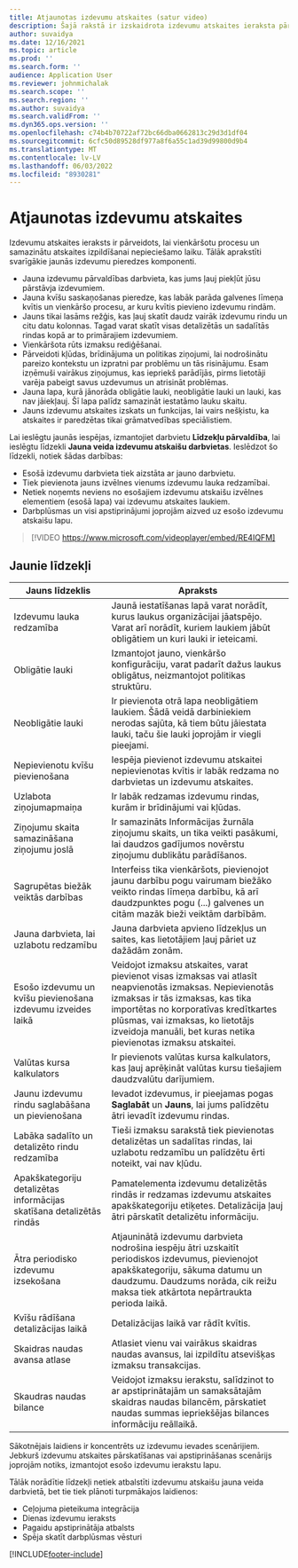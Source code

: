 ```yaml
---
title: Atjaunotas izdevumu atskaites (satur video)
description: Šajā rakstā ir izskaidrota izdevumu atskaites ieraksta pārveidotā un atjaunotā pieredze.
author: suvaidya
ms.date: 12/16/2021
ms.topic: article
ms.prod: ''
ms.search.form: ''
audience: Application User
ms.reviewer: johnmichalak
ms.search.scope: ''
ms.search.region: ''
ms.author: suvaidya
ms.search.validFrom: ''
ms.dyn365.ops.version: ''
ms.openlocfilehash: c74b4b70722af72bc66dba0662813c29d3d1df04
ms.sourcegitcommit: 6cfc50d89528df977a8f6a55c1ad39d99800d9b4
ms.translationtype: MT
ms.contentlocale: lv-LV
ms.lasthandoff: 06/03/2022
ms.locfileid: "8930281"
---
```

# <a name="expense-reports-reimagined"></a>Atjaunotas izdevumu atskaites

Izdevumu atskaites ieraksts ir pārveidots, lai vienkāršotu procesu un samazinātu atskaites izpildīšanai nepieciešamo laiku. Tālāk aprakstīti svarīgākie jaunās izdevumu pieredzes komponenti.

- Jauna izdevumu pārvaldības darbvieta, kas jums ļauj piekļūt jūsu pārstāvja izdevumiem.
- Jauna kvīšu saskaņošanas pieredze, kas labāk parāda galvenes līmeņa kvītis un vienkāršo procesu, ar kuru kvītis pievieno izdevumu rindām.
- Jauns tikai lasāms režģis, kas ļauj skatīt daudz vairāk izdevumu rindu un citu datu kolonnas. Tagad varat skatīt visas detalizētās un sadalītās rindas kopā ar to primārajiem izdevumiem.
- Vienkāršota rūts izmaksu rediģēšanai.
- Pārveidoti kļūdas, brīdinājuma un politikas ziņojumi, lai nodrošinātu pareizo kontekstu un izpratni par problēmu un tās risinājumu. Esam izņēmuši vairākus ziņojumus, kas iepriekš parādījās, pirms lietotāji varēja pabeigt savus uzdevumus un atrisināt problēmas.
- Jauna lapa, kurā jānorāda obligātie lauki, neobligātie lauki un lauki, kas nav jāiekļauj. Šī lapa palīdz samazināt iestatāmo lauku skaitu.
- Jauns izdevumu atskaites izskats un funkcijas, lai vairs nešķistu, ka atskaites ir paredzētas tikai grāmatvedības speciālistiem.

Lai ieslēgtu jaunās iespējas, izmantojiet darbvietu **Līdzekļu pārvaldība**, lai ieslēgtu līdzekli **Jauna veida izdevumu atskaišu darbvietas**. Ieslēdzot šo līdzekli, notiek šādas darbības:

- Esošā izdevumu darbvieta tiek aizstāta ar jauno darbvietu.
- Tiek pievienota jauns izvēlnes vienums izdevumu lauka redzamībai.
- Netiek noņemts neviens no esošajiem izdevumu atskaišu izvēlnes elementiem (esošā lapa) vai izdevumu atskaites laukiem.
- Darbplūsmas un visi apstiprinājumi joprojām aizved uz esošo izdevumu atskaišu lapu.

> [!VIDEO https://www.microsoft.com/videoplayer/embed/RE4IQFM]

## <a name="new-features"></a>Jaunie līdzekļi

| Jauns līdzeklis | Apraksts |
|---|----|
| Izdevumu lauka redzamība | Jaunā iestatīšanas lapā varat norādīt, kurus laukus organizācijai jāatspējo. Varat arī norādīt, kuriem laukiem jābūt obligātiem un kuri lauki ir ieteicami. |
| Obligātie lauki | Izmantojot jauno, vienkāršo konfigurāciju, varat padarīt dažus laukus obligātus, neizmantojot politikas struktūru. |
| Neobligātie lauki | Ir pievienota otrā lapa neobligātiem laukiem. Šādā veidā darbiniekiem nerodas sajūta, kā tiem būtu jāiestata lauki, taču šie lauki joprojām ir viegli pieejami. |
| Nepievienotu kvīšu pievienošana | Iespēja pievienot izdevumu atskaitei nepievienotas kvītis ir labāk redzama no darbvietas un izdevumu atskaites. |
| Uzlabota ziņojumapmaiņa | Ir labāk redzamas izdevumu rindas, kurām ir brīdinājumi vai kļūdas. |
| Ziņojumu skaita samazināšana ziņojumu joslā| Ir samazināts Informācijas žurnāla ziņojumu skaits, un tika veikti pasākumi, lai daudzos gadījumos novērstu ziņojumu dublikātu parādīšanos. |
| Sagrupētas biežāk veiktās darbības | Interfeiss tika vienkāršots, pievienojot jaunu darbību pogu vairumam biežāko veikto rindas līmeņa darbību, kā arī daudzpunktes pogu (...) galvenes un citām mazāk bieži veiktām darbībām. |
| Jauna darbvieta, lai uzlabotu redzamību | Jauna darbvieta apvieno līdzekļus un saites, kas lietotājiem ļauj pāriet uz dažādām zonām. |
| Esošo izdevumu un kvīšu pievienošana izdevumu izveides laikā | Veidojot izmaksu atskaites, varat pievienot visas izmaksas vai atlasīt neapvienotās izmaksas. Nepievienotās izmaksas ir tās izmaksas, kas tika importētas no korporatīvas kredītkartes plūsmas, vai izmaksas, ko lietotājs izveidoja manuāli, bet kuras netika pievienotas izmaksu atskaitei.|
| Valūtas kursa kalkulators | Ir pievienots valūtas kursa kalkulators, kas ļauj aprēķināt valūtas kursu tiešajiem daudzvalūtu darījumiem. |
| Jaunu izdevumu rindu saglabāšana un pievienošana | Ievadot izdevumus, ir pieejamas pogas **Saglabāt** un **Jauns**, lai jums palīdzētu ātri ievadīt izdevumu rindas. |
| Labāka sadalīto un detalizēto rindu redzamība | Tieši izmaksu sarakstā tiek pievienotas detalizētas un sadalītas rindas, lai uzlabotu redzamību un palīdzētu ērti noteikt, vai nav kļūdu. |
| Apakškategoriju detalizētas informācijas skatīšana detalizētās rindās | Pamatelementa izdevumu detalizētās rindās ir redzamas izdevumu atskaites apakškategoriju etiķetes. Detalizācija ļauj ātri pārskatīt detalizētu informāciju.|
|Ātra periodisko izdevumu izsekošana | Atjauninātā izdevumu darbvieta nodrošina iespēju ātri uzskaitīt periodiskos izdevumus, pievienojot apakškategoriju, sākuma datumu un daudzumu. Daudzums norāda, cik reižu maksa tiek atkārtota nepārtraukta perioda laikā. |
| Kvīšu rādīšana detalizācijas laikā | Detalizācijas laikā var rādīt kvītis. |
| Skaidras naudas avansa atlase | Atlasiet vienu vai vairākus skaidras naudas avansus, lai izpildītu atsevišķas izmaksu transakcijas. |
| Skaudras naudas bilance | Veidojot izmaksu ierakstu, salīdzinot to ar apstiprinātajām un samaksātajām skaidras naudas bilancēm, pārskatiet naudas summas iepriekšējas bilances informāciju reāllaikā. |

Sākotnējais laidiens ir koncentrēts uz izdevumu ievades scenārijiem. Jebkurš izdevumu atskaites pārskatīšanas vai apstiprināšanas scenārijs joprojām notiks, izmantojot esošo izdevumu ierakstu lapu.


Tālāk norādītie līdzekļi netiek atbalstīti izdevumu atskaišu jauna veida darbvietā, bet tie tiek plānoti turpmākajos laidienos: 

- Ceļojuma pieteikuma integrācija
- Dienas izdevumu ieraksts
- Pagaidu apstiprinātāja atbalsts
- Spēja skatīt darbplūsmas vēsturi


[!INCLUDE[footer-include](../includes/footer-banner.md)]
